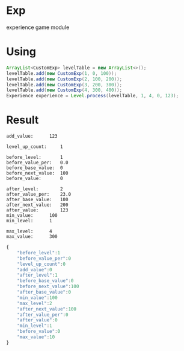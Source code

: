 Exp
=============================
experience game module

Using
=============================
```java
ArrayList<CustomExp> levelTable = new ArrayList<>();
levelTable.add(new CustomExp(1, 0, 100));
levelTable.add(new CustomExp(2, 100, 200));
levelTable.add(new CustomExp(3, 200, 300));
levelTable.add(new CustomExp(4, 300, 400));
Experience experience = Level.process(levelTable, 1, 4, 0, 123);
```

Result
=============================
```text
add_value:		123

level_up_count:		1

before_level:		1
before_value_per:	0.0
before_base_value:	0
before_next_value:	100
before_value:		0

after_level:		2
after_value_per:	23.0
after_base_value:	100
after_next_value:	200
after_value:		123
min_value:		100
min_level:		1

max_level:		4
max_value:		300
```


```js
{
	"before_level":1
	"before_value_per":0
	"level_up_count":0
	"add_value":0
	"after_level":1
	"before_base_value":0
	"before_next_value":100
	"after_base_value":0
	"min_value":100
	"max_level":2
	"after_next_value":100
	"after_value_per":0
	"after_value":0
	"min_level":1
	"before_value":0
	"max_value":10
}
```